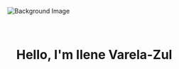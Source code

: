 ![Background Image](https://media4.giphy.com/media/xThtawJ5higNRr1pq8/giphy.gif?cid=790b7611zhapxbfijxwzunc0tijkuh2hh1mewkp32kfmnchg&ep=v1_stickers_search&rid=giphy.gif&ct=s)

<div style="position: relative; top: 0; padding: 20px;">
  <h1>Hello, I'm Ilene Varela-Zul</h1>
</div>
